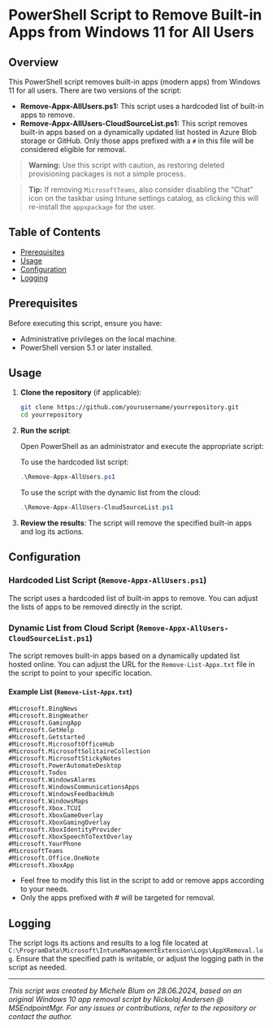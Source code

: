 # PowerShell Script to Remove Built-in Apps from Windows 11 for All Users

## Overview

This PowerShell script removes built-in apps (modern apps) from Windows 11 for all users. There are two versions of the script:
- **Remove-Appx-AllUsers.ps1:** This script uses a hardcoded list of built-in apps to remove.
- **Remove-Appx-AllUsers-CloudSourceList.ps1:** This script removes built-in apps based on a dynamically updated list hosted in Azure Blob storage or GitHub. Only those apps prefixed with a `#` in this file will be considered eligible for removal.

> **Warning:** Use this script with caution, as restoring deleted provisioning packages is not a simple process.

> **Tip:** If removing `MicrosoftTeams`, also consider disabling the "Chat" icon on the taskbar using Intune settings catalog, as clicking this will re-install the `appxpackage` for the user.

## Table of Contents

- [Prerequisites](#prerequisites)
- [Usage](#usage)
- [Configuration](#configuration)
- [Logging](#logging)

## Prerequisites

Before executing this script, ensure you have:

- Administrative privileges on the local machine.
- PowerShell version 5.1 or later installed.

## Usage

1. **Clone the repository** (if applicable):

    ```bash
    git clone https://github.com/yourusername/yourrepository.git
    cd yourrepository
    ```

2. **Run the script**:

    Open PowerShell as an administrator and execute the appropriate script:

    To use the hardcoded list script:
    ```powershell
    .\Remove-Appx-AllUsers.ps1
    ```

    To use the script with the dynamic list from the cloud:
    ```powershell
    .\Remove-Appx-AllUsers-CloudSourceList.ps1
    ```

3. **Review the results**: The script will remove the specified built-in apps and log its actions.

## Configuration

### Hardcoded List Script (`Remove-Appx-AllUsers.ps1`)

The script uses a hardcoded list of built-in apps to remove. You can adjust the lists of apps to be removed directly in the script.

### Dynamic List from Cloud Script (`Remove-Appx-AllUsers-CloudSourceList.ps1`)

The script removes built-in apps based on a dynamically updated list hosted online. You can adjust the URL for the `Remove-List-Appx.txt` file in the script to point to your specific location.

#### Example List (`Remove-List-Appx.txt`)

```plaintext
#Microsoft.BingNews
#Microsoft.BingWeather
#Microsoft.GamingApp
#Microsoft.GetHelp
#Microsoft.Getstarted
#Microsoft.MicrosoftOfficeHub
#Microsoft.MicrosoftSolitaireCollection
#Microsoft.MicrosoftStickyNotes
#Microsoft.PowerAutomateDesktop
#Microsoft.Todos
#Microsoft.WindowsAlarms
#Microsoft.WindowsCommunicationsApps
#Microsoft.WindowsFeedbackHub
#Microsoft.WindowsMaps
#Microsoft.Xbox.TCUI
#Microsoft.XboxGameOverlay
#Microsoft.XboxGamingOverlay
#Microsoft.XboxIdentityProvider
#Microsoft.XboxSpeechToTextOverlay
#Microsoft.YourPhone
#MicrosoftTeams
#Microsoft.Office.OneNote
#Microsoft.XboxApp
```

* Feel free to modify this list in the script to add or remove apps according to your needs.
* Only the apps prefixed with # will be targeted for removal.

## Logging

The script logs its actions and results to a log file located at `C:\ProgramData\Microsoft\IntuneManagementExtension\Logs\AppXRemoval.log`. Ensure that the specified path is writable, or adjust the logging path in the script as needed.

---

*This script was created by Michele Blum on 28.06.2024, based on an original Windows 10 app removal script by Nickolaj Andersen @ MSEndpointMgr. For any issues or contributions, refer to the repository or contact the author.*